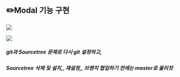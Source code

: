 <p>
  <h2>✏️Modal 기능 구현</h2>
</p>


<p>

<img src="https://github.com/engelhyunji/my-react-app/assets/145903783/4a7fc40d-23a4-4dd8-a92d-70f5235ea58c" >

</p>
<p>
  <img src=https://github.com/engelhyunji/my-react-app/assets/145903783/f54e1327-c0d3-48d7-a91d-c1b8cfba18d3>

</p>

##### git과 Sourcetree 문제로 다시 git 설정하고, 
##### Sourcetree 삭제 및 설치,, 재설정,, 브랜치 협업하기 전에는 master로 올리잣
